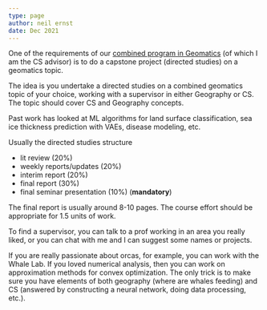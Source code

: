 ```yaml
---
type: page
author: neil ernst
date: Dec 2021
---
```


One of the requirements of our [combined program in Geomatics](https://www.uvic.ca/calendar/future/undergrad/index.php#/programs/r1gHEpQAf4?bc=true&bcCurrent=Geography%20and%20Computer%20Science%20(Geomatics)&bcItemType=programs) (of which I am the CS advisor)  is to do a capstone project (directed studies) on a geomatics topic. 

The idea is you undertake a directed studies on a combined geomatics topic of your choice, working with a supervisor in either Geography or CS. 
The topic should cover CS and Geography concepts. 

Past work has looked at ML algorithms for land surface classification, sea ice thickness prediction with VAEs, disease modeling, etc.

Usually the directed studies structure 
- lit review (20%)
- weekly reports/updates (20%)
- interim report (20%)
- final report (30%)
- final seminar presentation (10%) (**mandatory**)

The final report is usually around 8-10 pages. The course effort should be appropriate for 1.5 units of work. 

To find a supervisor, you can talk to a prof working in an area you really liked, 
or you can chat with me and I can suggest some names or projects. 

If you are really passionate about orcas, for example, you can work with the Whale Lab. 
If you loved numerical analysis, then you can work on approximation methods for convex optimization. 
The only trick is to make sure you have elements of both geography (where are whales feeding) and CS (answered by constructing a neural network, doing data processing, etc.). 
